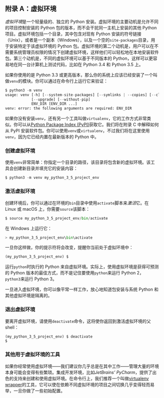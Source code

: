 ## 附录 A：虚拟环境

*虚拟环境*是一个轻量级的、独立的 Python 安装。虚拟环境的主要动机是允许不同的项目控制安装的 Python 包的版本，而不会干扰同一主机上安装的其他 Python 项目。虚拟环境包括一个目录，其中包含对现有 Python 安装的符号链接（Unix），或者是一个副本（Windows），以及一个空的`site-packages`目录，用于安装特定于该虚拟环境的 Python 包。虚拟环境的第二个动机是，用户可以在不需要系统管理员权限的情况下创建虚拟环境，这样他们可以轻松地在本地安装软件包。第三个动机是，不同的虚拟环境可以基于不同版本的 Python，这样可以更容易地在同一台计算机上测试代码，比如在 Python 3.4 和 Python 3.5 上。

如果你使用的是 Python 3.3 或更高版本，那么你的系统上应该已经安装了一个叫做`venv`的模块。你可以通过在命令行上运行它来验证：

```py
$ python3 -m venv
usage: venv [-h] [--system-site-packages] [--symlinks | --copies] [--clear]
            [--upgrade] [--without-pip]
            ENV_DIR [ENV_DIR ...]
venv: error: the following arguments are required: ENV_DIR

```

如果你没有安装`venv`，还有另一个工具叫做`virtualenv`，它的工作方式非常类似。你可以从[Python Package Index (PyPI)](https://pypi.python.org/pypi/virtualenv)获取它。我们将在附录 C 中解释如何从 PyPI 安装软件包。你可以使用`venv`或`virtualenv`，不过我们将在这里使用`venv`，因为它已经内置在最新版本的 Python 中。

### 创建虚拟环境

使用`venv`非常简单：你指定一个目录的路径，该目录将包含新的虚拟环境。该工具会创建新目录并填充它的安装内容：

```py
$ python3 -m venv my_python_3_5_project_env

```

### 激活虚拟环境

创建环境后，你可以通过在环境的`bin`目录中使用`activate`脚本来*激活*它。在 Linux 或 macOS 上，你需要`source`该脚本：

```py
$ source my_python_3_5_project_env/bin/activate

```

在 Windows 上运行它：

```py
> my_python_3_5_project_env\bin\activate

```

一旦你这样做，你的提示符将会改变，提醒你当前处于虚拟环境中：

```py
(my_python_3_5_project_env) $

```

运行`python`时执行的 Python 来自虚拟环境。实际上，使用虚拟环境是获得可预测的 Python 版本的最佳方式，而不是记住要使用`python`来运行 Python 2，`python3`来运行 Python 3。

一旦进入虚拟环境，你可以像平常一样工作，放心地知道包安装与系统 Python 和其他虚拟环境是隔离的。

### 退出虚拟环境

要离开虚拟环境，请使用`deactivate`命令，这将使你返回到激活虚拟环境的父 shell：

```py
(my_python_3_5_project_env) $ deactivate
$

```

### 其他用于虚拟环境的工具

如果你经常使用虚拟环境——我们建议你几乎总是在其中工作——管理大量的环境本身可能会变得有些繁琐。集成开发环境，比如*JetBrains’ PyCharm*，提供了出色的支持来创建和使用虚拟环境。在命令行上，我们推荐一个叫做[virtualenv wrapper](https://virtualenvwrapper.readthedocs.io/en/latest/)的工具，它可以使在依赖不同虚拟环境的项目之间切换几乎变得轻而易举，一旦你做了一些初始配置。
